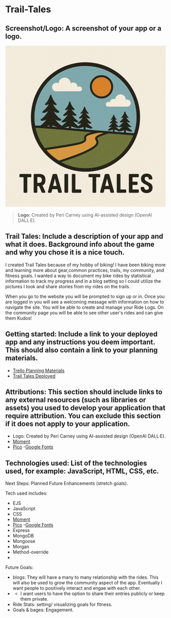 # Trail-Tales
## **Screenshot/Logo**: A screenshot of your app or a logo.
![Trail Tales Logo](public/images/trail-tales-logo.png)
> **Logo:** Created by Peri Carney using AI-assisted design (OpenAI DALL·E).


## Trail Tales: Include a description of your app and what it does. Background info about the game and why you chose it is a nice touch.

I created Trail Tales because of my hobby of biking! I have been biking more and learning more about gear,common practices, trails, my community, and fitness goals. I wanted a way to document my bike rides by statistical information to track my progress and in a blog setting so I could utilize the pictures I took and share stories from my rides on the trails.

When you go to the website you will be prompted to sign up or in. Once you are logged in you will see a welcoming message with information on how to navigate the site. You will be able to create and manage your Ride Logs. On the community page you will be able to see other user's rides and can give them Kudos!

## **Getting started**: Include a link to your deployed app and any instructions you deem important. This should also contain a link to your planning materials.

- [Trello Planning Materials](https://trello.com/b/fVasRC3J/project-2-bike-tracking-app)
- [Trail Tales Deployed](https://trailtales-9edd5f26ccd2.herokuapp.com/)


## **Attributions**: This section should include links to any external resources (such as libraries or assets) you used to develop your application that require attribution. You can exclude this section if it does not apply to your application.
- Logo: Created by Peri Carney using AI-assisted design (OpenAI DALL·E).
- [Moment](https://momentjs.com/)
- [Pico](https://picocss.com/)
-[Google Fonts](https://fonts.google.com/specimen/Fuzzy+Bubbles)
## **Technologies used**: List of the technologies used, for example: JavaScript, HTML, CSS, etc.

Next Steps: Planned Future Enhancements (stretch goals).

Tech used includes:
- EJS
- JavaScript
- CSS
- [Moment](https://momentjs.com/)
- [Pico](https://picocss.com/)
-[Google Fonts](https://fonts.google.com/specimen/Fuzzy+Bubbles)
- Express
- MongoDB
- Mongoose
- Morgan
- Method-override
-


Future Goals:
- blogs: They will have a many to many relationship with the rides. This will also be used to grow the community aspect of the app. Eventually I want people to positively interact and engae with each other.
- - I want users to have the option to share their entries publicly or keep them private.
- Ride Stats: setting/ visualizing goals for fitness.
- Goals & bages: Engagement.